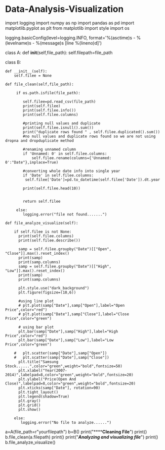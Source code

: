 # Data-Analysis-Visualization
import logging
import numpy as np
import pandas as pd
import matplotlib.pyplot as plt
from matplotlib import style
import os

logging.basicConfig(level=logging.INFO, format='%(asctime)s - %(levelname)s - %(message)s [line %(lineno)d]')


class A:
    def __init__(self,file_path):
        self.filepath=file_path

class B:

    def __init__(self):
        self.filee = None 

    def file_clean(self,file_path):

         if os.path.isfile(file_path):

            self.filee=pd.read_csv(file_path)
            print(self.filee)
            print(self.filee.info())
            print(self.filee.columns)

            #printing null values and duplicate 
            print(self.filee.isnull().sum())
            print("duplicate rows found " , self.filee.duplicated().sum())
            #no null values and duplicate rows found so we are not using dropna and dropduplicate method

            #renaming unnamed column
            if 'Unnamed: 0' in self.filee.columns:
                self.filee.rename(columns={'Unnamed: 0':"Date"},inplace=True)

            #converting whole date info into single year
            if 'Date' in self.filee.columns:
             self.filee['Date']=pd.to_datetime(self.filee['Date']).dt.year
             
            print(self.filee.head(10)) 
                     

            return self.filee  

         else:
            logging.error("file not found.......")

    def file_analyze_visualize(self):

        if self.filee is not None:
          print(self.filee.columns)
          print(self.filee.describe())

          samp = self.filee.groupby("Date")[["Open", "Close"]].max().reset_index()
          print(samp)
          print(samp.columns)
          samp = self.filee.groupby("Date")[["High", "Low"]].max().reset_index()
          print(samp)
          print(samp.columns)
          
          plt.style.use("dark_background")
          plt.figure(figsize=(10,6))

          #using line plot
          # plt.plot(samp["Date"],samp["Open"],label="Open Price",color="red")
          # plt.plot(samp["Date"],samp["Close"],label="Close Price",color="green")

          # using bar plot
          plt.bar(samp["Date"],samp["High"],label="High Price",color="red")
          plt.bar(samp["Date"],samp["Low"],label="Low Price",color="green")

        #   plt.scatter(samp["Date"],samp["Open"])
        #   plt.scatter(samp["Date"],samp["Close"])
          plt.title("Samsung Stock......",color="green",weight="bold",fontsize=50)
          plt.xlabel("Year(2007-2014)",labelpad=8,color="green",weight="bold",fontsize=20)
          plt.ylabel("Price(Open And Close)",labelpad=8,color="green",weight="bold",fontsize=20)
          plt.xticks(samp["Date"], rotation=90) 
          plt.tight_layout()
          plt.legend(shadow=True)
          plt.gray()
          plt.grid()
          plt.show()

        else:
           logging.error("No file to analyze......")


a=A(file_path=r"yourfilepath")
b=B()
print("******************Cleaning File**************")
print()
b.file_clean(a.filepath)
print()
print("***************Analyzing and visualizing file***************")
print()
b.file_analyze_visualize()
